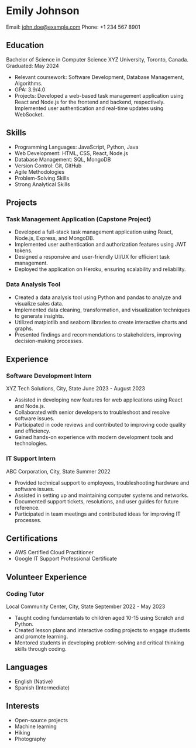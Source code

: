 # Emily Johnson
Email: john.doe@example.com
Phone: +1 234 567 8901

## Education
Bachelor of Science in Computer Science
XYZ University, Toronto, Canada.
Graduated: May 2024

- Relevant coursework: Software Development, Database Management, Algorithms.
- GPA: 3.9/4.0
- Projects: Developed a web-based task management application using React and Node.js for the frontend and backend, respectively. Implemented user authentication and real-time updates using WebSocket.

## Skills
- Programming Languages: JavaScript, Python, Java
- Web Development: HTML, CSS, React, Node.js
- Database Management: SQL, MongoDB
- Version Control: Git, GitHub
- Agile Methodologies
- Problem-Solving Skills
- Strong Analytical Skills

## Projects
### Task Management Application (Capstone Project)
- Developed a full-stack task management application using React, Node.js, Express, and MongoDB.
- Implemented user authentication and authorization features using JWT tokens.
- Designed a responsive and user-friendly UI/UX for efficient task management.
- Deployed the application on Heroku, ensuring scalability and reliability.

### Data Analysis Tool
- Created a data analysis tool using Python and pandas to analyze and visualize sales data.
- Implemented data cleaning, transformation, and visualization techniques to generate insights.
- Utilized matplotlib and seaborn libraries to create interactive charts and graphs.
- Presented findings and recommendations to stakeholders, improving decision-making processes.

## Experience
### Software Development Intern
XYZ Tech Solutions, City, State
June 2023 - August 2023

- Assisted in developing new features for web applications using React and Node.js.
- Collaborated with senior developers to troubleshoot and resolve software issues.
- Participated in code reviews and contributed to improving code quality and efficiency.
- Gained hands-on experience with modern development tools and technologies.

### IT Support Intern
ABC Corporation, City, State
Summer 2022

- Provided technical support to employees, troubleshooting hardware and software issues.
- Assisted in setting up and maintaining computer systems and networks.
- Documented support tickets, resolutions, and user guides for future reference.
- Participated in team meetings and contributed ideas for improving IT processes.

## Certifications
- AWS Certified Cloud Practitioner
- Google IT Support Professional Certificate

## Volunteer Experience
### Coding Tutor
Local Community Center, City, State
September 2022 - May 2023

- Taught coding fundamentals to children aged 10-15 using Scratch and Python.
- Created lesson plans and interactive coding projects to engage students and promote learning.
- Mentored students in developing problem-solving and critical thinking skills through coding.

## Languages
- English (Native)
- Spanish (Intermediate)

## Interests
- Open-source projects
- Machine learning
- Hiking
- Photography
